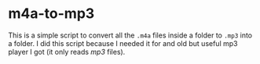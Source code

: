 # m4a-to-mp3
This is a simple script to convert all the `.m4a` files inside a folder to `.mp3` into a folder. I did this script because I needed it for and old but useful mp3 player I got (it only reads *mp3* files).
